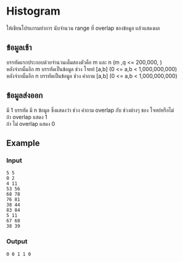# Histogram
ให้เขียนโปรแกรมทำการ นับจำนวน range ที่ overlap ของข้อมูล แล้วแสดงผล   

## ข้อมูลเช้า
บรรทัดแรกประกอบด้วยจำนวนเต็มสองตัวคือ m และ n (m ,q <= 200,000, )  
หลังจำกนั้นอีก m บรรทัดเป็นข้อมูล ช่วง โจทย์  [a,b] (0 <= a,b < 1,000,000,000)  
หลังจำกนั้นอีก n บรรทัดเป็นข้อมูล ช่วง คำถาม [a,b] (0 <= a,b < 1,000,000,000)  


## ข้อมูลส่งออก
มี 1 บรรทัด มี n ข้อมูล ซึ่งแสดงว่า ช่วง คำถาม overlap กับ ช่วงต่างๆ ชอง โจทย์หรือไม่  
ถ้า overlap แสดง 1  
ถ้า ไม่ overlap แสดง 0   

## Example
### Input
~~~
5 5
0 2
4 11
53 56
68 78
76 81
38 44
83 84
5 11
67 68
38 39
~~~

### Output
~~~
0 0 1 1 0
~~~
